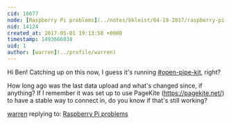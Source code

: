 ```yaml
---
cid: 16677
node: [Raspberry Pi problems](../notes/bkleist/04-19-2017/raspberry-pi-problems)
nid: 14124
created_at: 2017-05-01 19:13:58 +0000
timestamp: 1493666038
uid: 1
author: [warren](../profile/warren)
---
```


Hi Ben! Catching up on this now, I guess it's running [#open-pipe-kit](/tag/open-pipe-kit), right? 

How long ago was the last data upload and what's changed since, if anything? If I remember it was set up to use PageKite (https://pagekite.net/) to have a stable way to connect in, do you know if that's still working?

[warren](../profile/warren) replying to: [Raspberry Pi problems](../notes/bkleist/04-19-2017/raspberry-pi-problems)

